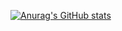 

[![Anurag's GitHub stats](https://github-readme-stats.vercel.app/api?username=PlagDoctor&show_icons=true&theme=dracula)](https://github.com/anuraghazra/github-readme-stats)
